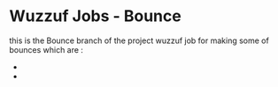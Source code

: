 # Wuzzuf Jobs - Bounce

this is the Bounce branch of the project wuzzuf job
for making some of bounces which are :

-
-
